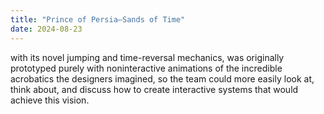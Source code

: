 ```yaml
---
title: "Prince of Persia—Sands of Time"
date: 2024-08-23
---
```




with its novel jumping and time-reversal mechanics, was originally prototyped purely with noninteractive animations of the incredible acrobatics the designers imagined, so the team could more easily look at, think about, and discuss how to create interactive systems that would achieve this vision.